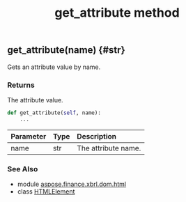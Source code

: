 ﻿---
title: get_attribute method
second_title: Aspose.Finance for Python via .NET API References
description: 
type: docs
weight: 30
url: /python-net/aspose.finance.xbrl.dom.html/htmlelement/get_attribute/
is_root: false
---

## get_attribute(name) {#str}

Gets an attribute value by name.

### Returns 


The attribute value.


```python
def get_attribute(self, name):
    ...
```


| Parameter | Type | Description |
| :- | :- | :- |
| name | str | The attribute name. |



### See Also
* module [aspose.finance.xbrl.dom.html](../../)
* class [HTMLElement](/finance/python-net/aspose.finance.xbrl.dom.html/htmlelement)
